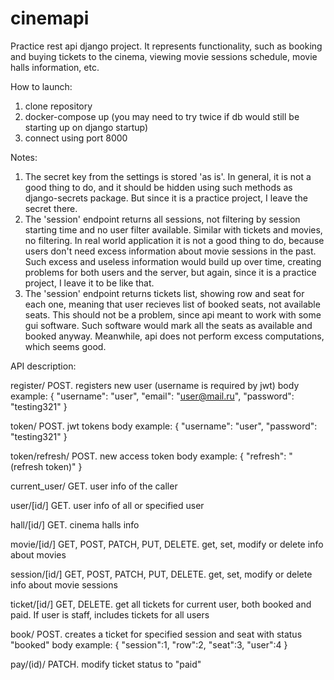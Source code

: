 # cinemapi
Practice rest api django project. It represents functionality, such as booking and buying tickets to the cinema, viewing movie sessions schedule, movie halls information, etc.

How to launch:
  1. clone repository
  2. docker-compose up (you may need to try twice if db would still be starting up on django startup)
  3. connect using port 8000

Notes:
  1. The secret key from the settings is stored 'as is'. In general, it is not a good thing to do, and it should be hidden using such methods as django-secrets package. But since it is a practice project, I leave the secret there.
  2. The 'session' endpoint returns all sessions, not filtering by session starting time and no user filter available. Similar with tickets and movies, no filtering. In real world application it is not a good thing to do, because users don't need excess information about movie sessions in the past. Such excess and useless information would build up over time, creating problems for both users and the server, but again, since it is a practice project, I leave it to be like that.
  3. The 'session' endpoint returns tickets list, showing row and seat for each one, meaning that user recieves list of booked seats, not available seats. This should not be a problem, since api meant to work with some gui software. Such software would mark all the seats as available and booked anyway. Meanwhile, api does not perform excess computations, which seems good.

API description:

register/ 
POST.
  registers new user (username is required by jwt)
body example:
{
    "username": "user",
    "email": "user@mail.ru",
    "password": "testing321"
}

token/
POST.
  jwt tokens
body example:
{
    "username": "user",
    "password": "testing321"
}

token/refresh/
POST.
  new access token
body example:
{
    "refresh": "(refresh token)"
}

current_user/
GET.
  user info of the caller

user/\[id/\]
GET.
  user info of all or specified user

hall/\[id/\]
GET.
  cinema halls info

movie/\[id/\]
GET, POST, PATCH, PUT, DELETE.
  get, set, modify or delete info about movies

session/\[id/\]
GET, POST, PATCH, PUT, DELETE.
  get, set, modify or delete info about movie sessions

ticket/\[id/\]
GET, DELETE.
  get all tickets for current user, both booked and paid. If user is staff, includes tickets for all users

book/
POST.
  creates a ticket for specified session and seat with status "booked"
body example:
{
	"session":1,
	"row":2,
	"seat":3,
	"user":4
}

pay/(id)/
PATCH.
  modify ticket status to "paid"
